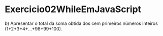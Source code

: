 # Exercicio02WhileEmJavaScript
b)   Apresentar o total da soma obtida dos cem primeiros números inteiros (1+2+3+4+...+98+99+100). 
